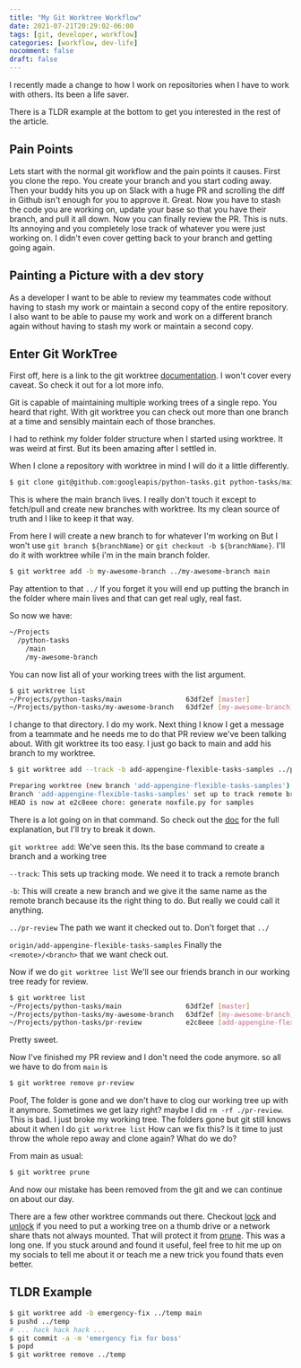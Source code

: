 ```yaml
---
title: "My Git Worktree Workflow"
date: 2021-07-21T20:29:02-06:00
tags: [git, developer, workflow]
categories: [workflow, dev-life]
nocomment: false
draft: false
---
```


I recently made a change to how I work on repositories when I have to work with others. Its been a life saver. 
<!--more-->
There is a TLDR example at the bottom to get you interested in the rest of the article.


## Pain Points
Lets start with the normal git workflow and the pain points it causes. First you clone the repo. You create your branch and you start coding away. Then your buddy hits you up on Slack with a huge PR and scrolling the diff in Github isn't enough for you to approve it. Great. Now you have to stash the code you are working on, update your base so that you have their branch, and pull it all down. Now you can finally review the PR. This is nuts. Its annoying and you completely lose track of whatever you were just working on. I didn't even cover getting back to your branch and getting going again.

## Painting a Picture with a dev story
As a developer I want to be able to review my teammates code without having to stash my work or maintain a second copy of the entire repository. I also want to be able to pause my work and work on a different branch again without having to stash my work or maintain a second copy.

<!--adsense-->

## Enter Git WorkTree
First off, here is a link to the git worktree [documentation](https://git-scm.com/docs/git-worktree). I won't cover every caveat. So check it out for a lot more info.

Git is capable of maintaining multiple working trees of a single repo. You heard that right. With git worktree you can check out more than one branch at a time and sensibly maintain each of those branches.

I had to rethink my folder folder structure when I started using worktree. It was weird at first. But its been amazing after I settled in.

When I clone a repository with worktree in mind I will do it a little differently.
```bash
$ git clone git@github.com:googleapis/python-tasks.git python-tasks/main
```
This is where the main branch lives. I really don't touch it except to fetch/pull and create new branches with worktree. Its my clean source of truth and I like to keep it that way.

From here I will create a new branch to for whatever I'm working on But I won't use `git branch ${branchName}` or `git checkout -b ${branchName}`. I'll do it with worktree while i'm in the main branch folder.

```bash
$ git worktree add -b my-awesome-branch ../my-awesome-branch main
```
Pay attention to that `../` If you forget it you will end up putting the branch in the folder where main lives and that can get real ugly, real fast. 

So now we have:

```bash
~/Projects
  /python-tasks
    /main
    /my-awesome-branch
```
You can now list all of your working trees with the list argument.
```bash
$ git worktree list
~/Projects/python-tasks/main                63df2ef [master]
~/Projects/python-tasks/my-awesome-branch   63df2ef [my-awesome-branch]
```

I change to that directory. I do my work. Next thing I know I get a message from a teammate and he needs me to do that PR review we've been talking about. With git worktree its too easy. I just go back to main and add his branch to my worktree. 

```bash
$ git worktree add --track -b add-appengine-flexible-tasks-samples ../ppr-review origin/add-appengine-flexible-tasks-samples

Preparing worktree (new branch 'add-appengine-flexible-tasks-samples')
Branch 'add-appengine-flexible-tasks-samples' set up to track remote branch 'add-appengine-flexible-tasks-samples'  from 'origin'.
HEAD is now at e2c8eee chore: generate noxfile.py for samples
```
There is a lot going on in that command. So check out the [doc](https://git-scm.com/docs/git-worktree#Documentation/git-worktree.txt-addltpathgtltcommit-ishgt) for the full explanation, but I'll try to break it down.

`git worktree add`: We've seen this. Its the base command to create a branch and a working tree

`--track`: This sets up tracking mode. We need it to track a remote branch

`-b`: This will create a new branch and we give it the same name as the remote branch because its the right thing to do. But really we could call it anything.

`../pr-review` The path we want it checked out to. Don't forget that `../` 

`origin/add-appengine-flexible-tasks-samples` Finally the `<remote>/<branch>` that we want check out.

Now if we do `git worktree list` We'll see our friends branch in our working tree ready for review.

```bash
$ git worktree list
~/Projects/python-tasks/main                63df2ef [master]
~/Projects/python-tasks/my-awesome-branch   63df2ef [my-awesome-branch]
~/Projects/python-tasks/pr-review           e2c8eee [add-appengine-flexible-tasks-samples]
```
Pretty sweet.

Now I've finished my PR review and I don't need the code anymore. so all we have to do from `main` is
```bash
$ git worktree remove pr-review
```
Poof, The folder is gone and we don't have to clog our working tree up with it anymore. Sometimes we get lazy right? maybe I did `rm -rf ./pr-review`. This is bad. I just broke my working tree. The folders gone but git still knows about it when I do `git worktree list` How can we fix this? Is it time to just throw the whole repo away and clone again? What do we do?

From main as usual:
```bash
$ git worktree prune
```
And now our mistake has been removed from the git and we can continue on about our day.

There are a few other worktree commands out there. Checkout [lock](https://git-scm.com/docs/git-worktree#Documentation/git-worktree.txt-lock) and [unlock](https://git-scm.com/docs/git-worktree#Documentation/git-worktree.txt-unlock) if you need to put a working tree on a thumb drive or a network share thats not always mounted. That will protect it from [prune](https://git-scm.com/docs/git-worktree#Documentation/git-worktree.txt-prune). This was a long one. If you stuck around and found it useful, feel free to hit me up on my socials to tell me about it or teach me a new trick you found thats even better.

## TLDR Example
```bash
$ git worktree add -b emergency-fix ../temp main
$ pushd ../temp
# ... hack hack hack ...
$ git commit -a -m 'emergency fix for boss'
$ popd
$ git worktree remove ../temp
````